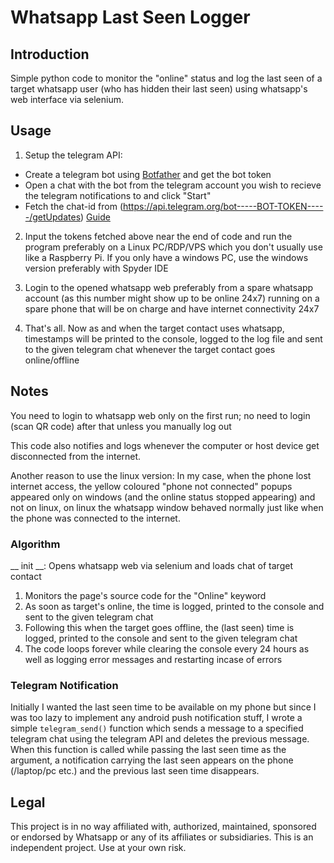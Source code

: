 # Whatsapp Last Seen Logger
## Introduction
Simple python code to monitor the "online" status and log the last seen of a target whatsapp user (who has hidden their last seen) using whatsapp's web interface via selenium.

## Usage
1. Setup the telegram API:
- Create a telegram bot using [Botfather](https://t.me/botfather) and get the bot token
- Open a chat with the bot from the telegram account you wish to recieve the telegram notifications to and click "Start"
- Fetch the chat-id from (https://api.telegram.org/bot-----BOT-TOKEN-----/getUpdates) [Guide](https://sean-bradley.medium.com/get-telegram-chat-id-80b575520659)

2. Input the tokens fetched above near the end of code and run the program preferably on a Linux PC/RDP/VPS which you don't usually use like a Raspberry Pi. If you only have a windows PC, use the windows version preferably with Spyder IDE

3. Login to the opened whatsapp web preferably from a spare whatsapp account (as this number might show up to be online 24x7) running on a spare phone that will be on charge and have internet connectivity 24x7

4. That's all. Now as and when the target contact uses whatsapp, timestamps will be printed to the console, logged to the log file and sent to the given telegram chat whenever the target contact goes online/offline

## Notes
You need to login to whatsapp web only on the first run; no need to login (scan QR code) after that unless you manually log out

This code also notifies and logs whenever the computer or host device get disconnected from the internet.

Another reason to use the linux version: In my case, when the phone lost internet access, the yellow coloured "phone not connected" popups appeared only on windows (and the online status stopped appearing) and not on linux, on linux the whatsapp window behaved normally just like when the phone was connected to the internet.

### Algorithm
__ init __: Opens whatsapp web via selenium and loads chat of target contact
1. Monitors the page's source code for the "Online" keyword
2. As soon as target's online, the time is logged, printed to the console and sent to the given telegram chat
3. Following this when the target goes offline, the (last seen) time is logged, printed to the console and sent to the given telegram chat
4. The code loops forever while clearing the console every 24 hours as well as logging error messages and restarting incase of errors

### Telegram Notification
Initially I wanted the last seen time to be available on my phone but since I was too lazy to implement any android push notification stuff, I wrote a simple <code>telegram_send()</code> function which sends a message to a specified telegram chat using the telegram API and deletes the previous message. When this function is called while passing the last seen time as the argument, a notification carrying the last seen appears on the phone (/laptop/pc etc.) and the previous last seen time disappears.

## Legal

This project is in no way affiliated with, authorized, maintained, sponsored or endorsed by Whatsapp or any of its affiliates or subsidiaries. This is an independent project. Use at your own risk.
